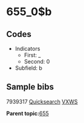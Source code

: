 # 655\_0$b

## Codes

-   Indicators
    -   First: \_
    -   Second: 0
-   Subfield: b

## Sample bibs

7939317 [Quicksearch](https://search.library.yale.edu/catalog/7939317) [VXWS](http://prodorbis.library.yale.edu:7014/vxws/GetHoldingsService?bibId=7939317)

**Parent topic:**[655](../../tags/655/655.md)


